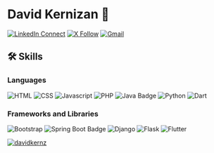 # David Kernizan 👋

[![LinkedIn Connect](https://img.shields.io/badge/%20-Connect-black?color=14171A&labelColor=212121&logo=linkedin&logoColor=ffffff)](https://www.linkedin.com/in/davidkernz/)
[![X Follow](https://img.shields.io/badge/%20-Follow%20on%20X-black?color=14171A&labelColor=1DA1F2&logo=x&logoColor=ffffff)](https://x.com/davidkerz)
[![Gmail](https://img.shields.io/badge/%20-Send%20Mail-black?color=14171A&labelColor=ef5350&logo=gmail&logoColor=ffffff)](mailto:daknizan@gmail.com?subject=From%20GitHub&body=Hi,%20there.%20Found%20you%20from%20GitHub.)


## 🛠️ Skills

### Languages
![HTML](https://img.shields.io/badge/HTML-%23E34F26.svg?style=for-the-badge&logo=html5&logoColor=white)
![CSS](https://img.shields.io/badge/CSS-%231572B6.svg?style=for-the-badge&logo=css3&logoColor=white)
![Javascript](https://img.shields.io/badge/JavaScript-323330?style=for-the-badge&logo=javascript&logoColor=F7DF1E)
![PHP](https://img.shields.io/badge/php-%23777BB4.svg?style=for-the-badge&logo=php&logoColor=white)
![Java Badge](https://img.shields.io/badge/java-%23ED8B00.svg?style=for-the-badge&logo=java&logoColor=white)
![Python](https://img.shields.io/badge/Python-3776AB?style=for-the-badge&logo=python&logoColor=white)
![Dart](https://img.shields.io/badge/Dart-0175C2?style=for-the-badge&logo=dart&logoColor=white)


### Frameworks and Libraries

![Bootstrap](https://img.shields.io/badge/Bootstrap-563D7C?style=for-the-badge&logo=bootstrap&logoColor=white)
![Spring Boot Badge](https://img.shields.io/badge/spring%20boot-%236DB33F.svg?style=for-the-badge&logo=spring&logoColor=white)
![Django](https://img.shields.io/badge/django-%23092E20.svg?style=for-the-badge&logo=django&logoColor=white)
![Flask](https://img.shields.io/badge/Flask-%23000000.svg?style=for-the-badge&logo=flask&logoColor=white)
![Flutter](https://img.shields.io/badge/Flutter-02569B?style=for-the-badge&logo=flutter&logoColor=white)



<!-- About me:

- 🔭 I'm currently working on a new project
- 🌱 I'm currently learning C# and C++
- 📫 How to reach me: Email, Facebook -->


<a href="">
  <img align="center" src="https://github-readme-stats.vercel.app/api?username=davidkernz&show_icons=true&theme=radical" alt="davidkernz"/>
</a>


<!--
**davidkernz/davidkernz** is a ✨ _special_ ✨ repository because its `README.md` (this file) appears on your GitHub profile.

Here are some ideas to get you started:

- 🔭 I’m currently working on ...
- 🌱 I’m currently learning ...
- 👯 I’m looking to collaborate on ...
- 🤔 I’m looking for help with ...
- 💬 Ask me about ...
- 📫 How to reach me: ...
- 😄 Pronouns: ...
- ⚡ Fun fact: ...
-->
